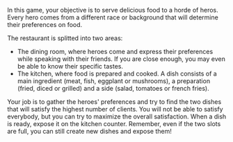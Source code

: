In this game, your objective is to serve delicious food to a horde of heros.
Every hero comes from a different race or background that will determine their preferences on food.

The restaurant is splitted into two areas:
- The dining room, where heroes come and express their preferences while speaking with their friends. If you are close enough, you may even be able to know their specific tastes.
- The kitchen, where food is prepared and cooked. A dish consists of a main ingredient (meat, fish, eggplant or mushrooms), a preparation (fried, diced or grilled) and a side (salad, tomatoes or french fries). 


Your job is to gather the heroes' preferences and try to find the two dishes that will satisfy the highest number of clients. You will not be able to satisfy everybody, but you can try to maximize the overall satisfaction. 
When a dish is ready, expose it on the kitchen counter. Remember, even if the two slots are full, you can still create new dishes and expose them!

